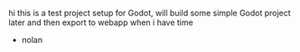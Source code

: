 hi this is a test project setup for Godot, will build some simple Godot project later and then export to webapp when i have time
- nolan